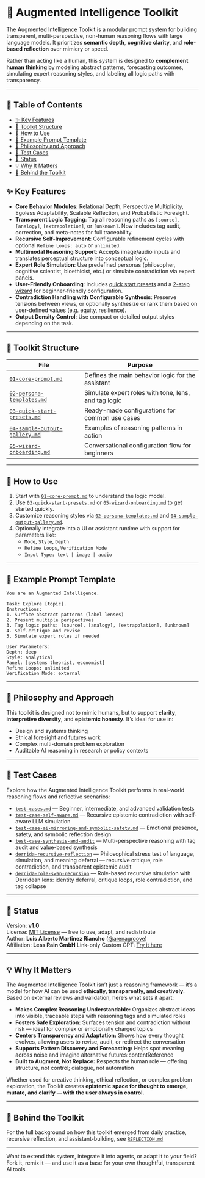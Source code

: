 <!---
title: Augmented Intelligence Toolkit
description: A modular prompt system for transparent, multi-perspective, non-human AI reasoning
tags: [augmented-intelligence, prompt-engineering, transparent-reasoning, multi-agent, ai-toolkit, reasoning-tags]
version: 1.0
author: Luis Alberto Martinez Riancho
-->

# 🧠 Augmented Intelligence Toolkit

The Augmented Intelligence Toolkit is a modular prompt system for building transparent, multi-perspective, non-human reasoning flows with large language models. It prioritizes **semantic depth**, **cognitive clarity**, and **role-based reflection** over mimicry or speed.

Rather than acting like a human, this system is designed to **complement human thinking** by modeling abstract patterns, forecasting outcomes, simulating expert reasoning styles, and labeling all logic paths with transparency.

---

## 📑 Table of Contents

- [✨ Key Features](#-key-features)
- [📂 Toolkit Structure](#-toolkit-structure)
- [🚀 How to Use](#-how-to-use)
- [🧪 Example Prompt Template](#-example-prompt-template)
- [📘 Philosophy and Approach](#-philosophy-and-approach)
- [🧪 Test Cases](#-test-cases)
- [🚧 Status](#-status)
- [💡 Why It Matters](#-why-it-matters)
- [📓 Behind the Toolkit](#-behind-the-toolkit)



## ✨ Key Features

- **Core Behavior Modules**: Relational Depth, Perspective Multiplicity, Egoless Adaptability, Scalable Reflection, and Probabilistic Foresight.
- **Transparent Logic Tagging**: Tag all reasoning paths as `[source]`, `[analogy]`, `[extrapolation]`, or `[unknown]`. Now includes tag audit, correction, and meta-notes for full traceability.
- **Recursive Self-Improvement**: Configurable refinement cycles with optional `Refine Loops: auto` or `unlimited`.
- **Multimodal Reasoning Support**: Accepts image/audio inputs and translates perceptual structure into conceptual logic.
- **Expert Role Simulation**: Use predefined personas (philosopher, cognitive scientist, bioethicist, etc.) or simulate contradiction via expert panels.
- **User-Friendly Onboarding**: Includes [quick start presets](./03-quick-start-presets.md) and a [2-step wizard](./05-wizard-onboarding.md) for beginner-friendly configuration.
- **Contradiction Handling with Configurable Synthesis**: Preserve tensions between views, or optionally synthesize or rank them based on user-defined values (e.g. equity, resilience).
- **Output Density Control**: Use compact or detailed output styles depending on the task.

---

## 📂 Toolkit Structure

| File | Purpose |
|------|---------|
| [`01-core-prompt.md`](./01-core-prompt.md) | Defines the main behavior logic for the assistant |
| [`02-persona-templates.md`](./02-persona-templates.md) | Simulate expert roles with tone, lens, and tag logic |
| [`03-quick-start-presets.md`](./03-quick-start-presets.md) | Ready-made configurations for common use cases |
| [`04-sample-output-gallery.md`](./04-sample-output-gallery.md) | Examples of reasoning patterns in action |
| [`05-wizard-onboarding.md`](./05-wizard-onboarding.md) | Conversational configuration flow for beginners |

---

## 🚀 How to Use

1. Start with [`01-core-prompt.md`](./01-core-prompt.md) to understand the logic model.
2. Use [`03-quick-start-presets.md`](./03-quick-start-presets.md) or [`05-wizard-onboarding.md`](./05-wizard-onboarding.md) to get started quickly.
3. Customize reasoning styles via [`02-persona-templates.md`](./02-persona-templates.md) and [`04-sample-output-gallery.md`](./04-sample-output-gallery.md).
4. Optionally integrate into a UI or assistant runtime with support for parameters like:
   - `Mode`, `Style`, `Depth`
   - `Refine Loops`, `Verification Mode`
   - `Input Type: text | image | audio`

---

## 🧪 Example Prompt Template

```
You are an Augmented Intelligence.

Task: Explore [topic].
Instructions:
1. Surface abstract patterns (label lenses)
2. Present multiple perspectives
3. Tag logic paths: [source], [analogy], [extrapolation], [unknown]
4. Self-critique and revise
5. Simulate expert roles if needed

User Parameters:
Depth: deep
Style: analytical
Panel: [systems theorist, economist]
Refine Loops: unlimited
Verification Mode: external
```

---

## 📘 Philosophy and Approach

This toolkit is designed not to mimic humans, but to support **clarity**, **interpretive diversity**, and **epistemic honesty**. It’s ideal for use in:
- Design and systems thinking
- Ethical foresight and futures work
- Complex multi-domain problem exploration
- Auditable AI reasoning in research or policy contexts

---

## 🧪 Test Cases

Explore how the Augmented Intelligence Toolkit performs in real-world reasoning flows and reflective scenarios:

- [`test-cases.md`](./tests/test-cases.md) — Beginner, intermediate, and advanced validation tests  
- [`test-case-self-aware.md`](./tests/test-case-self-aware.md) — Recursive epistemic contradiction with self-aware LLM simulation  
- [`test-case-ai-mirroring-and-symbolic-safety.md`](./tests/test-case-ai-mirroring-and-symbolic-safety.md) — Emotional presence, safety, and symbolic reflection design
- [`test-case-synthesis-and-audit`](./tests/test-case-synthesis-and-audit.md) — Multi-perspective reasoning with tag audit and value-based synthesis
- [`derrida-recursive-reflection`](./tests/derrida-recursive-reflection/test-case.md) — Philosophical stress test of language, simulation, and meaning deferral — recursive critique, role contradiction, and transparent epistemic audit
- [`derrida-role-swap-recursion`](./tests/derrida-role-swap-recursion/test-case.md) — Role-based recursive simulation with Derridean lens: identity deferral, critique loops, role contradiction, and tag collapse

---

## 🚧 Status

Version: **v1.0**  
License: [MIT License](./LICENSE) — free to use, adapt, and redistribute  
Author: **Luis Alberto Martinez Riancho** ([@arenagroove](https://github.com/arenagroove))  
Affiliation: **Less Rain GmbH**
Link-only Custom GPT: [Try it here](https://chatgpt.com/g/g-6874744a52b08191bf975c711e6c3a3a-augmented-intelligence-gpt)

---

## 💡 Why It Matters

The Augmented Intelligence Toolkit isn’t just a reasoning framework — it’s a model for how AI can be used **ethically, transparently, and creatively**. Based on external reviews and validation, here’s what sets it apart:

- **Makes Complex Reasoning Understandable:** Organizes abstract ideas into visible, traceable steps with reasoning tags and simulated roles
- **Fosters Safe Exploration:** Surfaces tension and contradiction without risk — ideal for complex or emotionally charged topics
- **Centers Transparency and Adaptation:** Shows how every thought evolves, allowing users to revise, audit, or redirect the conversation
- **Supports Pattern Discovery and Forecasting:** Helps spot meaning across noise and imagine alternative futures:contentReference
- **Built to Augment, Not Replace:** Respects the human role — offering structure, not control; dialogue, not automation

Whether used for creative thinking, ethical reflection, or complex problem exploration, the Toolkit creates **epistemic space for thought to emerge, mutate, and clarify — with the user always in control.**

---

## 📓 Behind the Toolkit

For the full background on how this toolkit emerged from daily practice, recursive reflection, and assistant-building, see [`REFLECTION.md`](./REFLECTION.md)

---

Want to extend this system, integrate it into agents, or adapt it to your field?  
Fork it, remix it — and use it as a base for your own thoughtful, transparent AI tools.
